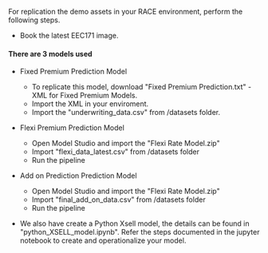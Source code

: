 For replication the demo assets in your RACE environment, perform the following steps. 

* Book the latest EEC171 image.

#### There are 3 models used 

* Fixed Premium Prediction Model
	* To replicate this model, download "Fixed Premium Prediction.txt" - XML for Fixed Premium Models.
	* Import the XML in your enviroment. 
	* Import the "underwriting_data.csv" from /datasets folder.

* Flexi Premium Prediction Model
	* Open Model Studio and import the "Flexi Rate Model.zip"
	* Import "flexi_data_latest.csv" from /datasets folder
	* Run the pipeline

* Add on Prediction Prediction Model
	* Open Model Studio and import the "Flexi Rate Model.zip"
	* Import "final_add_on_data.csv" from /datasets folder
	* Run the pipeline


* We also have create a Python Xsell model, the details can be found in "python_XSELL_model.ipynb". Refer the steps documented in the jupyter notebook to create and operationalize your model. 